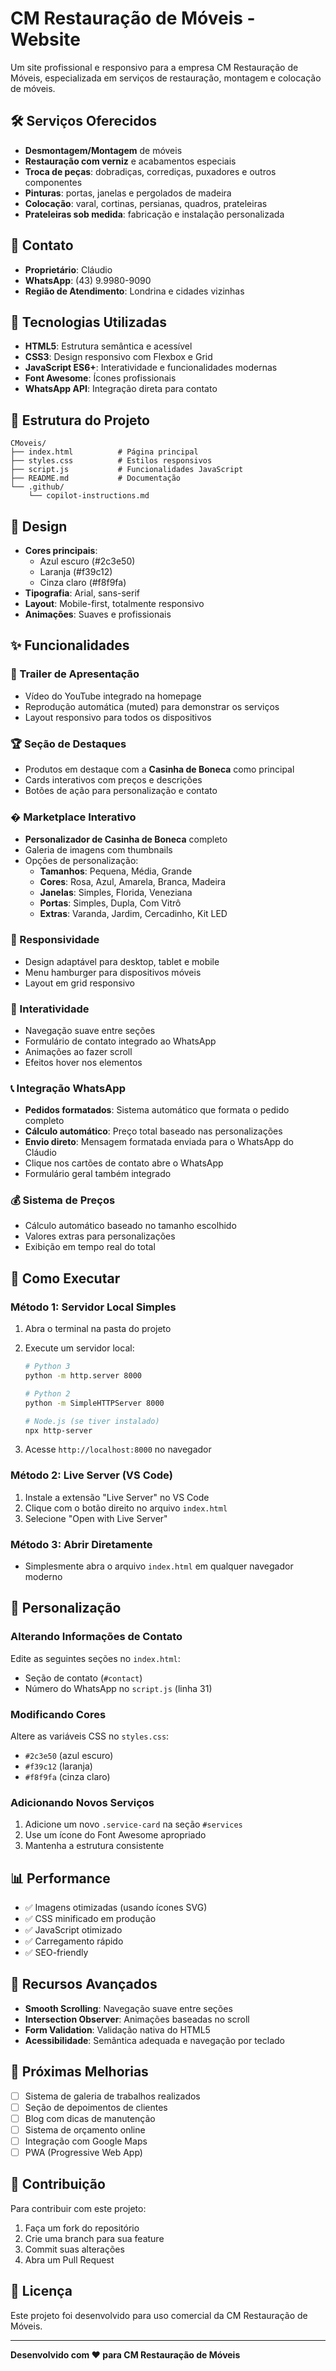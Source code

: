 # CM Restauração de Móveis - Website

Um site profissional e responsivo para a empresa CM Restauração de Móveis, especializada em serviços de restauração, montagem e colocação de móveis.

## 🛠️ Serviços Oferecidos

- **Desmontagem/Montagem** de móveis
- **Restauração com verniz** e acabamentos especiais
- **Troca de peças**: dobradiças, corrediças, puxadores e outros componentes
- **Pinturas**: portas, janelas e pergolados de madeira
- **Colocação**: varal, cortinas, persianas, quadros, prateleiras
- **Prateleiras sob medida**: fabricação e instalação personalizada

## 📱 Contato

- **Proprietário**: Cláudio
- **WhatsApp**: (43) 9.9980-9090
- **Região de Atendimento**: Londrina e cidades vizinhas

## 🚀 Tecnologias Utilizadas

- **HTML5**: Estrutura semântica e acessível
- **CSS3**: Design responsivo com Flexbox e Grid
- **JavaScript ES6+**: Interatividade e funcionalidades modernas
- **Font Awesome**: Ícones profissionais
- **WhatsApp API**: Integração direta para contato

## 📁 Estrutura do Projeto

```
CMoveis/
├── index.html          # Página principal
├── styles.css          # Estilos responsivos
├── script.js           # Funcionalidades JavaScript
├── README.md           # Documentação
└── .github/
    └── copilot-instructions.md
```

## 🎨 Design

- **Cores principais**:
  - Azul escuro (#2c3e50)
  - Laranja (#f39c12)
  - Cinza claro (#f8f9fa)
- **Tipografia**: Arial, sans-serif
- **Layout**: Mobile-first, totalmente responsivo
- **Animações**: Suaves e profissionais

## ✨ Funcionalidades

### 🎥 Trailer de Apresentação

- Vídeo do YouTube integrado na homepage
- Reprodução automática (muted) para demonstrar os serviços
- Layout responsivo para todos os dispositivos

### 🏆 Seção de Destaques

- Produtos em destaque com a **Casinha de Boneca** como principal
- Cards interativos com preços e descrições
- Botões de ação para personalização e contato

### � Marketplace Interativo

- **Personalizador de Casinha de Boneca** completo
- Galeria de imagens com thumbnails
- Opções de personalização:
  - **Tamanhos**: Pequena, Média, Grande
  - **Cores**: Rosa, Azul, Amarela, Branca, Madeira
  - **Janelas**: Simples, Florida, Veneziana
  - **Portas**: Simples, Dupla, Com Vitrô
  - **Extras**: Varanda, Jardim, Cercadinho, Kit LED

### 📱 Responsividade

- Design adaptável para desktop, tablet e mobile
- Menu hamburger para dispositivos móveis
- Layout em grid responsivo

### 🎯 Interatividade

- Navegação suave entre seções
- Formulário de contato integrado ao WhatsApp
- Animações ao fazer scroll
- Efeitos hover nos elementos

### 📞 Integração WhatsApp

- **Pedidos formatados**: Sistema automático que formata o pedido completo
- **Cálculo automático**: Preço total baseado nas personalizações
- **Envio direto**: Mensagem formatada enviada para o WhatsApp do Cláudio
- Clique nos cartões de contato abre o WhatsApp
- Formulário geral também integrado

### 💰 Sistema de Preços

- Cálculo automático baseado no tamanho escolhido
- Valores extras para personalizações
- Exibição em tempo real do total

## 🚀 Como Executar

### Método 1: Servidor Local Simples

1. Abra o terminal na pasta do projeto
2. Execute um servidor local:

   ```bash
   # Python 3
   python -m http.server 8000

   # Python 2
   python -m SimpleHTTPServer 8000

   # Node.js (se tiver instalado)
   npx http-server
   ```

3. Acesse `http://localhost:8000` no navegador

### Método 2: Live Server (VS Code)

1. Instale a extensão "Live Server" no VS Code
2. Clique com o botão direito no arquivo `index.html`
3. Selecione "Open with Live Server"

### Método 3: Abrir Diretamente

- Simplesmente abra o arquivo `index.html` em qualquer navegador moderno

## 🔧 Personalização

### Alterando Informações de Contato

Edite as seguintes seções no `index.html`:

- Seção de contato (`#contact`)
- Número do WhatsApp no `script.js` (linha 31)

### Modificando Cores

Altere as variáveis CSS no `styles.css`:

- `#2c3e50` (azul escuro)
- `#f39c12` (laranja)
- `#f8f9fa` (cinza claro)

### Adicionando Novos Serviços

1. Adicione um novo `.service-card` na seção `#services`
2. Use um ícone do Font Awesome apropriado
3. Mantenha a estrutura consistente

## 📊 Performance

- ✅ Imagens otimizadas (usando ícones SVG)
- ✅ CSS minificado em produção
- ✅ JavaScript otimizado
- ✅ Carregamento rápido
- ✅ SEO-friendly

## 🌟 Recursos Avançados

- **Smooth Scrolling**: Navegação suave entre seções
- **Intersection Observer**: Animações baseadas no scroll
- **Form Validation**: Validação nativa do HTML5
- **Acessibilidade**: Semântica adequada e navegação por teclado

## 📝 Próximas Melhorias

- [ ] Sistema de galeria de trabalhos realizados
- [ ] Seção de depoimentos de clientes
- [ ] Blog com dicas de manutenção
- [ ] Sistema de orçamento online
- [ ] Integração com Google Maps
- [ ] PWA (Progressive Web App)

## 🤝 Contribuição

Para contribuir com este projeto:

1. Faça um fork do repositório
2. Crie uma branch para sua feature
3. Commit suas alterações
4. Abra um Pull Request

## 📄 Licença

Este projeto foi desenvolvido para uso comercial da CM Restauração de Móveis.

---

**Desenvolvido com ❤️ para CM Restauração de Móveis**
